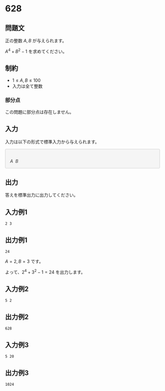 # 628

## 問題文

正の整数 $A, B$ が与えられます。

$A^4 + B^2 - 1$ を求めてください。

## 制約

- $1 \leq A, B \leq 100$
- 入力は全て整数

### 部分点

この問題に部分点は存在しません。

## 入力

入力は以下の形式で標準入力から与えられます。

<div style="background: #f5f5f5; border: 1px #ccc solid; 2px 3px 0 #ddd; font-size: 100%; padding: 16px 0 0 15px; color: #333; border-radius: 3px">
    
$A\ \ B$

</div>


## 出力

答えを標準出力に出力してください。

## 入力例1

```
2 3
```

## 出力例1

```
24
```

$A = 2, B = 3$ です。

よって、$2^4 + 3^2 -1 = 24$ を出力します。

## 入力例2

```
5 2
```

## 出力例2

```
628
```

## 入力例3

```
5 20
```

## 出力例3

```
1024
```